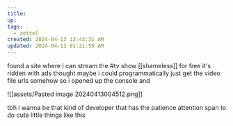 ```yaml
---
title:
up: 
tags:
  - zettel
created: 2024-04-13 12:43:31 AM
updated: 2024-04-13 01:21:50 AM
---
```


found a site where i can stream the #tv show [[shameless]] for free 
it's ridden with ads 
thought maybe i could programmatically just get the video file urls somehow so i opened up the console and 

![[assets/Pasted image 20240413004512.png]]

tbh i wanna be that kind of developer that has the patience attention span to do cute little things like this 